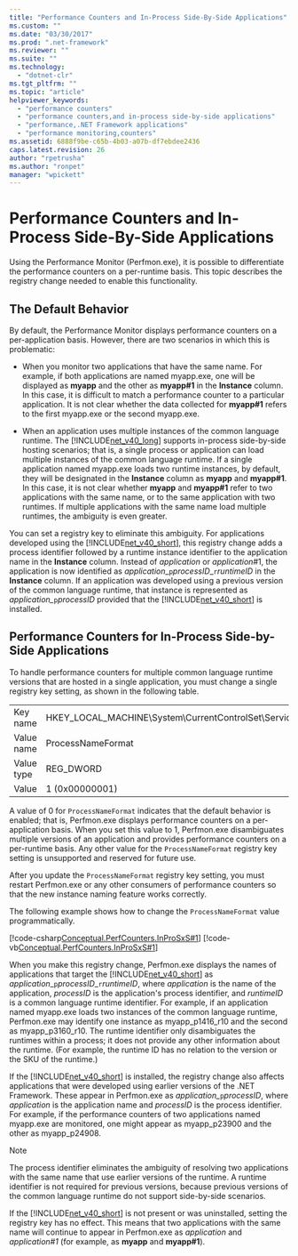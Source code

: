 ```yaml
---
title: "Performance Counters and In-Process Side-By-Side Applications"
ms.custom: ""
ms.date: "03/30/2017"
ms.prod: ".net-framework"
ms.reviewer: ""
ms.suite: ""
ms.technology: 
  - "dotnet-clr"
ms.tgt_pltfrm: ""
ms.topic: "article"
helpviewer_keywords: 
  - "performance counters"
  - "performance counters,and in-process side-by-side applications"
  - "performance,.NET Framework applications"
  - "performance monitoring,counters"
ms.assetid: 6888f9be-c65b-4b03-a07b-df7ebdee2436
caps.latest.revision: 26
author: "rpetrusha"
ms.author: "ronpet"
manager: "wpickett"
---
```

# Performance Counters and In-Process Side-By-Side Applications
Using the Performance Monitor (Perfmon.exe), it is possible to differentiate the performance counters on a per-runtime basis. This topic describes the registry change needed to enable this functionality.  
  
## The Default Behavior  
 By default, the Performance Monitor displays performance counters on a per-application basis. However, there are two scenarios in which this is problematic:  
  
-   When you monitor two applications that have the same name. For example, if both applications are named myapp.exe, one will be displayed as **myapp** and the other as **myapp#1** in the **Instance** column. In this case, it is difficult to match a performance counter to a particular application. It is not clear whether the data collected for **myapp#1** refers to the first myapp.exe or the second myapp.exe.  
  
-   When an application uses multiple instances of the common language runtime. The [!INCLUDE[net_v40_long](../../../includes/net-v40-long-md.md)] supports in-process side-by-side hosting scenarios; that is, a single process or application can load multiple instances of the common language runtime. If a single application named myapp.exe loads two runtime instances, by default, they will be designated in the **Instance** column as **myapp** and **myapp#1**. In this case, it is not clear whether **myapp** and **myapp#1** refer to two applications with the same name, or to the same application with two runtimes. If multiple applications with the same name load multiple runtimes, the ambiguity is even greater.  
  
 You can set a registry key to eliminate this ambiguity. For applications developed using the [!INCLUDE[net_v40_short](../../../includes/net-v40-short-md.md)], this registry change adds a process identifier followed by a runtime instance identifier to the application name in the **Instance** column. Instead of *application* or *application*#1, the application is now identified as *application*_`p`*processID*\_`r`*runtimeID* in the **Instance** column. If an application was developed using a previous version of the common language runtime, that instance is represented as *application\_*`p`*processID* provided that the [!INCLUDE[net_v40_short](../../../includes/net-v40-short-md.md)] is installed.  
  
## Performance Counters for In-Process Side-by-Side Applications  
 To handle performance counters for multiple common language runtime versions that are hosted in a single application, you must change a single registry key setting, as shown in the following table.  
  
|||  
|-|-|  
|Key name|HKEY_LOCAL_MACHINE\System\CurrentControlSet\Services\\.NETFramework\Performance|  
|Value name|ProcessNameFormat|  
|Value type|REG_DWORD|  
|Value|1 (0x00000001)|  
  
 A value of 0 for `ProcessNameFormat` indicates that the default behavior is enabled; that is, Perfmon.exe displays performance counters on a per-application basis. When you set this value to 1, Perfmon.exe disambiguates multiple versions of an application and provides performance counters on a per-runtime basis. Any other value for the `ProcessNameFormat` registry key setting is unsupported and reserved for future use.  
  
 After you update the `ProcessNameFormat` registry key setting, you must restart Perfmon.exe or any other consumers of performance counters so that the new instance naming feature works correctly.  
  
 The following example shows how to change the `ProcessNameFormat` value programmatically.  
  
 [!code-csharp[Conceptual.PerfCounters.InProSxS#1](../../../samples/snippets/csharp/VS_Snippets_CLR/conceptual.perfcounters.inprosxs/cs/regsetting1.cs#1)]
 [!code-vb[Conceptual.PerfCounters.InProSxS#1](../../../samples/snippets/visualbasic/VS_Snippets_CLR/conceptual.perfcounters.inprosxs/vb/regsetting1.vb#1)]  
  
 When you make this registry change, Perfmon.exe displays the names of applications that target the [!INCLUDE[net_v40_short](../../../includes/net-v40-short-md.md)] as *application*_`p`*processID*\_`r`*runtimeID*, where *application* is the name of the application, *processID* is the application's process identifier, and *runtimeID* is a common language runtime identifier. For example, if an application named myapp.exe loads two instances of the common language runtime, Perfmon.exe may identify one instance as myapp_p1416_r10 and the second as myapp_p3160_r10. The runtime identifier only disambiguates the runtimes within a process; it does not provide any other information about the runtime. (For example, the runtime ID has no relation to the version or the SKU of the runtime.)  
  
 If the [!INCLUDE[net_v40_short](../../../includes/net-v40-short-md.md)] is installed, the registry change also affects applications that were developed using earlier versions of the .NET Framework. These appear in Perfmon.exe as *application_*`p`*processID*, where *application* is the application name and *processID* is the process identifier. For example, if the performance counters of two applications named myapp.exe are monitored, one might appear as myapp_p23900 and the other as myapp_p24908.  
  
> [!NOTE]
>  The process identifier eliminates the ambiguity of resolving two applications with the same name that use earlier versions of the runtime. A runtime identifier is not required for previous versions, because previous versions of the common language runtime do not support side-by-side scenarios.  
  
 If the [!INCLUDE[net_v40_short](../../../includes/net-v40-short-md.md)] is not present or was uninstalled, setting the registry key has no effect. This means that two applications with the same name will continue to appear in Perfmon.exe as *application* and *application#1* (for example, as **myapp** and **myapp#1**).

